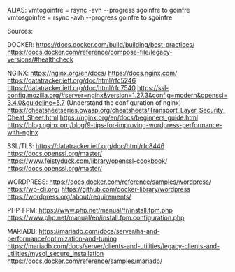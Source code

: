 ALIAS:
vmtogoinfre = rsync -avh --progress sgoinfre to goinfre
vmtosgoinfre = rsync -avh --progress goinfre to sgoinfre

Sources:


DOCKER:
https://docs.docker.com/build/building/best-practices/
https://docs.docker.com/reference/compose-file/legacy-versions/#healthcheck



NGINX:
https://nginx.org/en/docs/
https://docs.nginx.com/
https://datatracker.ietf.org/doc/html/rfc5246
https://datatracker.ietf.org/doc/html/rfc7540
https://ssl-config.mozilla.org/#server=nginx&version=1.27.3&config=modern&openssl=3.4.0&guideline=5.7 (Understand the configuration of nginx)
https://cheatsheetseries.owasp.org/cheatsheets/Transport_Layer_Security_Cheat_Sheet.html
https://nginx.org/en/docs/beginners_guide.html
https://blog.nginx.org/blog/9-tips-for-improving-wordpress-performance-with-nginx


SSL/TLS:
https://datatracker.ietf.org/doc/html/rfc8446
https://docs.openssl.org/master/
https://www.feistyduck.com/library/openssl-cookbook/
https://docs.openssl.org/master/

WORDPRESS:
https://docs.docker.com/reference/samples/wordpress/
https://wp-cli.org/
https://github.com/docker-library/wordpress
https://wordpress.org/about/requirements/

PHP-FPM:
https://www.php.net/manual/fr/install.fpm.php
https://www.php.net/manual/en/install.fpm.configuration.php

MARIADB:
https://mariadb.com/docs/server/ha-and-performance/optimization-and-tuning
https://mariadb.com/docs/server/clients-and-utilities/legacy-clients-and-utilities/mysql_secure_installation
https://docs.docker.com/reference/samples/mariadb/


